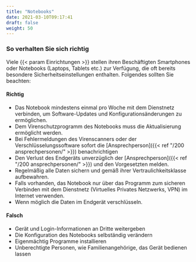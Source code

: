 ```yaml
---
title: "Notebooks"
date: 2021-03-10T09:17:41
draft: false
weight: 50
---
```

### So verhalten Sie sich richtig

Viele {{< param Einrichtungen >}} stellen ihren Beschäftigten Smartphones oder Notebooks (Laptops, Tablets etc.) zur Verfügung, die oft bereits besondere Sicherheitseinstellungen enthalten. Folgendes sollten Sie beachten:

#### **Richtig**

- Das Notebook mindestens einmal pro Woche mit dem Dienstnetz verbinden, um Software-Updates und Konfigurationsänderungen zu ermöglichen.
- Dem Virenschutzprogramm des Notebooks muss die Aktualisierung ermöglicht werden.
- Bei Fehlermeldungen des Virenscanners oder der Verschlüsselungssoftware sofort die [Ansprechperson]({{< ref "/200 ansprechpersonen/" >}}) benachrichtigen
- Den Verlust des Endgeräts unverzüglich der [Ansprechperson]({{< ref "/200 ansprechpersonen/" >}}) und den Vorgesetzten melden.
- Regelmäßig alle Daten sichern und gemäß ihrer Vertraulichkeitsklasse aufbewahren.
- Falls vorhanden, das Notebook nur über das Programm zum sicheren Verbinden mit dem Dienstnetz (Virtuelles Privates Netzwerks, VPN) im Internet verwenden.
- Wenn möglich die Daten im Endgerät verschlüsseln.

#### **Falsch**

- Gerät und Login-Informationen an Dritte weitergeben
- Die Konfiguration des Notebooks selbständig verändern
- Eigenmächtig Programme installieren
- Unberechtigte Personen, wie Familienangehörige, das Gerät bedienen lassen
